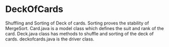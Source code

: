 # DeckOfCards
Shuffling and Sorting of Deck of cards. Sorting proves the stability of MergeSort.
Card.java is a model class which defines the suit and rank of the card.
Deck.java class has methods to shuffle and sorting of the deck of cards.
deckofcards.java is the driver class.

